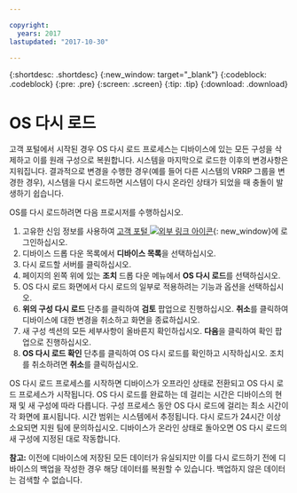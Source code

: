 ```yaml
---

copyright:
  years: 2017
lastupdated: "2017-10-30"

---
```


{:shortdesc: .shortdesc}
{:new_window: target="_blank"}
{:codeblock: .codeblock}
{:pre: .pre}
{:screen: .screen}
{:tip: .tip}
{:download: .download}

# OS 다시 로드
고객 포털에서 시작된 경우 OS 다시 로드 프로세스는 디바이스에 있는 모든 구성을 삭제하고 이를 원래 구성으로 복원합니다. 시스템을 마지막으로 로드한 이후의 변경사항은 지워집니다. 결과적으로 변경을 수행한 경우(예를 들어 다른 시스템의 VRRP 그룹을 변경한 경우), 시스템을 다시 로드하면 시스템이 다시 온라인 상태가 되었을 때 충돌이 발생하기 쉽습니다.

OS를 다시 로드하려면 다음 프로시저를 수행하십시오.

1. 고유한 신임 정보를 사용하여 [고객 포털 ![외부 링크 아이콘](../../icons/launch-glyph.svg "외부 링크 아이콘")](https://control.softlayer.com/){: new_window}에 로그인하십시오.
2. 디바이스 드롭 다운 목록에서 **디바이스 목록**을 선택하십시오.
3. 다시 로드할 서버를 클릭하십시오.
4. 페이지의 왼쪽 위에 있는 **조치** 드롭 다운 메뉴에서 **OS 다시 로드**를 선택하십시오.
5. OS 다시 로드 화면에서 다시 로드의 일부로 적용하려는 기능과 옵션을 선택하십시오. 
6. **위의 구성 다시 로드** 단추를 클릭하여 **검토** 팝업으로 진행하십시오. **취소**를 클릭하여 디바이스에 대한 변경을 취소하고 화면을 종료하십시오.
7. 새 구성 섹션의 모든 세부사항이 올바른지 확인하십시오. **다음**을 클릭하여 확인 팝업으로 진행하십시오.
8. **OS 다시 로드 확인** 단추를 클릭하여 OS 다시 로드를 확인하고 시작하십시오. 조치를 취소하려면 **취소**를 클릭하십시오.

OS 다시 로드 프로세스를 시작하면 디바이스가 오프라인 상태로 전환되고 OS 다시 로드 프로세스가 시작됩니다. OS 다시 로드를 완료하는 데 걸리는 시간은 디바이스의 현재 및 새 구성에 따라 다릅니다. 구성 프로세스 동안 OS 다시 로드에 걸리는 최소 시간이 각 화면에 표시됩니다. 시간 범위는 시스템에서 추정됩니다. 다시 로드가 24시간 이상 소요되면 지원 팀에 문의하십시오. 디바이스가 온라인 상태로 돌아오면 OS 다시 로드의 새 구성에 지정된 대로 작동합니다. 

**참고:** 이전에 디바이스에 저장된 모든 데이터가 유실되지만 이를 다시 로드하기 전에 디바이스의 백업을 작성한 경우 해당 데이터를 복원할 수 있습니다. 백업하지 않은 데이터는 검색할 수 없습니다.
